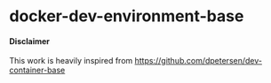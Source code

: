 # docker-dev-environment-base

#### Disclaimer
This work is heavily inspired from https://github.com/dpetersen/dev-container-base
